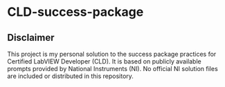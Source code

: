 # CLD-success-package
## Disclaimer 
This project is my personal solution to the success package practices for Certified LabVIEW Developer (CLD). 
It is based on publicly available prompts provided by National Instruments (NI). No official NI solution files are included or distributed in this repository.
